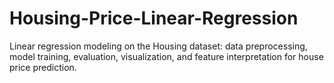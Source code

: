 # Housing-Price-Linear-Regression
Linear regression modeling on the Housing dataset: data preprocessing, model training, evaluation, visualization, and feature interpretation for house price prediction.
